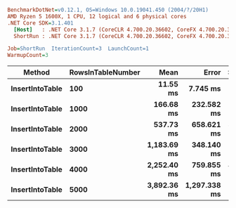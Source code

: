 ``` ini

BenchmarkDotNet=v0.12.1, OS=Windows 10.0.19041.450 (2004/?/20H1)
AMD Ryzen 5 1600X, 1 CPU, 12 logical and 6 physical cores
.NET Core SDK=3.1.401
  [Host]   : .NET Core 3.1.7 (CoreCLR 4.700.20.36602, CoreFX 4.700.20.37001), X64 RyuJIT
  ShortRun : .NET Core 3.1.7 (CoreCLR 4.700.20.36602, CoreFX 4.700.20.37001), X64 RyuJIT

Job=ShortRun  IterationCount=3  LaunchCount=1  
WarmupCount=3  

```
|          Method | RowsInTableNumber |        Mean |        Error |    StdDev |
|---------------- |------------------ |------------:|-------------:|----------:|
| **InsertIntoTable** |               **100** |    **11.55 ms** |     **7.745 ms** |  **0.425 ms** |
| **InsertIntoTable** |              **1000** |   **166.68 ms** |   **232.582 ms** | **12.749 ms** |
| **InsertIntoTable** |              **2000** |   **537.73 ms** |   **658.621 ms** | **36.101 ms** |
| **InsertIntoTable** |              **3000** | **1,183.69 ms** |   **348.140 ms** | **19.083 ms** |
| **InsertIntoTable** |              **4000** | **2,252.40 ms** |   **759.855 ms** | **41.650 ms** |
| **InsertIntoTable** |              **5000** | **3,892.36 ms** | **1,297.338 ms** | **71.111 ms** |
